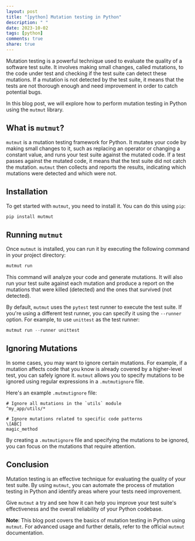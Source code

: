 ```yaml
---
layout: post
title: "[python] Mutation testing in Python"
description: " "
date: 2023-10-02
tags: [python]
comments: true
share: true
---
```


Mutation testing is a powerful technique used to evaluate the quality of a software test suite. It involves making small changes, called mutations, to the code under test and checking if the test suite can detect these mutations. If a mutation is not detected by the test suite, it means that the tests are not thorough enough and need improvement in order to catch potential bugs.

In this blog post, we will explore how to perform mutation testing in Python using the `mutmut` library.

## What is `mutmut`?

`mutmut` is a mutation testing framework for Python. It mutates your code by making small changes to it, such as replacing an operator or changing a constant value, and runs your test suite against the mutated code. If a test passes against the mutated code, it means that the test suite did not catch the mutation. `mutmut` then collects and reports the results, indicating which mutations were detected and which were not.

## Installation

To get started with `mutmut`, you need to install it. You can do this using `pip`:

```python
pip install mutmut
```

## Running `mutmut`

Once `mutmut` is installed, you can run it by executing the following command in your project directory:

```python
mutmut run
```

This command will analyze your code and generate mutations. It will also run your test suite against each mutation and produce a report on the mutations that were killed (detected) and the ones that survived (not detected).

By default, `mutmut` uses the `pytest` test runner to execute the test suite. If you're using a different test runner, you can specify it using the `--runner` option. For example, to use `unittest` as the test runner:

```python
mutmut run --runner unittest
```

## Ignoring Mutations

In some cases, you may want to ignore certain mutations. For example, if a mutation affects code that you know is already covered by a higher-level test, you can safely ignore it. `mutmut` allows you to specify mutations to be ignored using regular expressions in a `.mutmutignore` file.

Here's an example `.mutmutignore` file:

```
# Ignore all mutations in the `utils` module
^my_app/utils/*

# Ignore mutations related to specific code patterns
\[ABC]
magic_method
```

By creating a `.mutmutignore` file and specifying the mutations to be ignored, you can focus on the mutations that require attention.

## Conclusion

Mutation testing is an effective technique for evaluating the quality of your test suite. By using `mutmut`, you can automate the process of mutation testing in Python and identify areas where your tests need improvement.

Give `mutmut` a try and see how it can help you improve your test suite's effectiveness and the overall reliability of your Python codebase.

**Note**: This blog post covers the basics of mutation testing in Python using `mutmut`. For advanced usage and further details, refer to the official `mutmut` documentation.